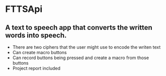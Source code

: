 # FTTSApi

## A text to speech app that converts the written words into speech. 


* There are two ciphers that the user might use to encode the writen text
* Can create macro buttons 
* Can record buttons being pressed and create a macro from those buttons
* Project report included
